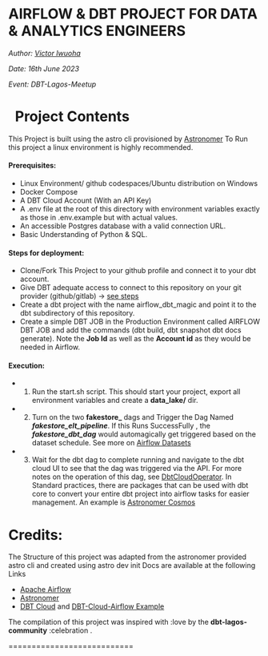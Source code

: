 AIRFLOW & DBT PROJECT FOR DATA & ANALYTICS ENGINEERS
========

*Author: [Victor Iwuoha](https://linkedin/in/viciwuoha)*

*Date: 16th June 2023*

*Event: DBT-Lagos-Meetup*

&nbsp;
Project Contents
================
This Project is built using the astro cli provisioned by [Astronomer](https://docs.astronomer.io/)
To Run this project a linux environment is highly recommended.


#### Prerequisites:

- Linux Environment/ github codespaces/Ubuntu distribution on Windows
- Docker Compose
- A DBT Cloud Account (With an API Key)
- A .env file at the root of this directory with environment variables exactly as those in .env.example but with actual values.
- An accessible Postgres database with a valid connection URL.
- Basic Understanding of Python & SQL.


#### Steps for deployment:

- Clone/Fork This Project to your github profile and connect it to your dbt account.
- Give DBT adequate access to connect to this repository on your git provider (github/gitlab) -> [see steps](https://docs.getdbt.com/docs/cloud/git/connect-github)
- Create a dbt project with the name airflow_dbt_magic and point it to the dbt subdirectory of this repository.
- Create a simple DBT JOB in the Production Environment called AIRFLOW DBT JOB and add the commands (dbt build, dbt snapshot dbt docs generate). Note the **Job Id** as well as the **Account id** as they would be needed in Airflow.


#### Execution:

- 1. Run the start.sh script. This should start your project, export all environment variables and create a **data_lake/** dir.
- 2. Turn on the two **fakestore_** dags and Trigger the Dag Named _**fakestore_elt_pipeline**_. If this Runs SuccessFully , the _**fakestore_dbt_dag**_ would automagically get triggered based on the dataset schedule. See more on [Airflow Datasets](https://airflow.apache.org/docs/apache-airflow/stable/authoring-and-scheduling/datasets.html)
- 3. Wait for the dbt dag to complete running and navigate to the dbt cloud UI to see that the dag was triggered via the API. For more notes on the operation of this dag, see [DbtCloudOperator](https://airflow.apache.org/docs/apache-airflow-providers-dbt-cloud/stable/operators.html). In Standard practices, there are packages that can be used with dbt core to convert your entire dbt project into airflow tasks for easier management. An example is [Astronomer Cosmos](https://github.com/astronomer/astronomer-cosmos)

Credits:
===========================

The Structure of this project was adapted from the astronomer provided astro cli and created using astro dev init
Docs are available at the following Links

- [Apache Airflow]()
- [Astronomer](https://docs.astronomer.io/)
- [DBT Cloud](https://docs.getdbt.com/) and [DBT-Cloud-Airflow Example](https://docs.getdbt.com/guides/orchestration/airflow-and-dbt-cloud/1-airflow-and-dbt-cloud)

The compilation of this project was inspired with :love by the **dbt-lagos-community** :celebration .


===========================